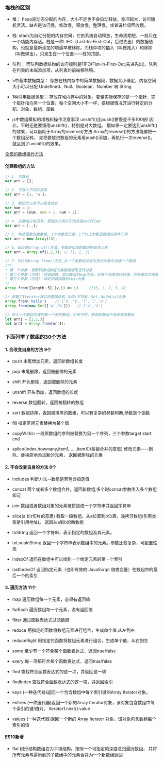 ### 堆栈的区别

- 堆： heap是动态分配的内存，大小不定也不会自动释放，空间超大，访问随机灵活。缺点是访问慢，修改慢，释放慢，整理慢，或者说垃圾回收慢。

- 栈: stack为自动分配的内存空间，它由系统自动释放，生命周期短，一般只在一个功能内存活。栈是一种LIFO（Last-In-First-Out，后进先出）的数据结构，也就是最新添加的项最早被移除。而栈中项的插入（叫做推入）和移除（叫做弹出），只发生在一个位置——栈的顶部。

- 队列： 而队列数据结构的访问规则是FIFO(Fist-In-First-Out,先进先出)。队列在列表的末端添加项，从列表的前端移除项。

- 5中基本数据类型： 存放在栈内存中的简单数据段，数据大小确定，内存空间大小可以分配
    Undefined、Null、Boolean、Number 和 String

- 1种引用数据类型： 存放在堆内存中的对象，变量实际保存的是一个指针，这个指针指向另一个位置。每个空间大小不一样，要根据情况开进行特定的分配。对象、数组、函数

- js中数组模拟的堆栈和操作注意事项
unshift()比push()要慢差不多100倍!
因此，平时还是要慎用unshift()，特别是对大数组。
那如果一定要达到unshift()的效果，可以借助于Array的reverse()方法
Array的reverse()的方法能够把一个数组反转。
先把要放进数组的元素用push()添加，再执行一次reverse()，就达到了unshift()的效果。

[全面的数组操作方法](https://cfangxu-2.gitbook.io/front-end-basics/javascript/shu-ju-jie-gou-he-suan-fa/array)

#### 创建数组的方法

```javascript
// 1. 空数组
var arr = [];

// 2. 可放入不同的类型
var arr = [1, 'a'];

// 3. 数组的元素可以是表达式
var num = 1;
var arr = [num. num + 1, num + 2];

// 4. 空数组只有逗号，里面的元素打印出来是undefied
var arr = [,,];

// 5. 构造函数创建数组, 1个参数是长度，1个以上参数是数组的具体元素
var arr = new Array(10);

// 6. ES6的Array.of()方法，参数是组成的数组的具体元素
var arr = Array.of(1,2,3); // [1, 2, 3]

// 7. ES6的Array.from()方法,从一个类数组或者可迭代对象中创建一个数组
/**
* 第一个参数：想要转换成数组的类数组或可迭代对象
* 第二个参数（可选）：回调函数，类似数组的map方法，对每个元素进行处理，将处理后的值放入返回的数组。
* 第三个参数（可选）：绑定回调函数的this对象
*/
Array.from({length：5},(v,i) => i)     //[0, 1, 2, 3, 4]

// 部署了Iterator接口的数据结构 比如:字符串、Set、NodeList对象
Array.from('hello')    // ['h','e','l','l','o']
Array.from(new Set(['a','b']))   // ['a','b']

// 传入一个数组生成的是一个新的数组，引用不同，修改新数组不会改变原数组
let arr1 = [1,2,3]
let arr2 = Array.from(arr1);

```

### 下面列举了数组的30个方法

#### 1. 会改变自身的方法 9个

- push 末尾增加元素，返回新数组长度

- pop 末尾删除，返回被删除的元素

- shift 开头删除，返回被删除的元素

- unshift 开头添加，返回数组的长度

- reverse 数组翻转，返回被翻转的数组

- sort  数组排序，返回被排序的数组，可以有复杂的参数判断,参数是个函数

- fill 指定区间元素替换为某个值

- copyWithin 一段原数组的序列被替换为另一个序列，三个参数target start end

- splice(index,howmany,item1,.....,itemX)(拼接合并的意思) 
修改元素----删除、替换原地添加新的元素， 返回被删除的元素

#### 2. 不会改变自身的方法 8个

- includes 判断方法--数组是否包含指定值

- concat 两个或者多个数组合并，返回新数组,多个时concat参数传入多个数组即可

- join 数组或者数组对象的元素被拼接成一个字符串并返回字符串

- slice(a,b)(切片的意思) 截取一段数组，从a位置到b位置，浅拷贝数组(引用类型是引用地址)。
返回从a到b的新数组

- toString 返回一个字符串，表示指定的数组及其元素。

- toLocaleString 返回一个字符串表示数组中的元素。参数比较复杂，可配置性高

- indexOf 返回在数组中可以找到一个给定元素的第一个索引

- lastIndexOf 返回指定元素（也即有效的 JavaScript 值或变量）在数组中的最后一个的索引

#### 3. 遍历方法 11个

- map 遍历数组每一个元素，必须有返回值

- forEach 遍历数组每一个元素，没有返回值

- filter 通过函数表达式过滤数据

- reduce  用指定的函数将数组元素进行组合，生成单个值,从左到右

- reduceRight 用指定的函数将数组元素进行组合，生成单个值，从右到左

- some 至少有一个符合某个函数表达式，返回true/false

- every 每一项都符合某个函数表达式，返回true/false

- find 查找符合函数表达式的这一项，并返回这一项

- findIndex 查找符合函数表达式的这一项，并返回索引

- keys (一种迭代器)返回一个包含数组中每个索引键的Array Iterator对象。

- entries (一种迭代器)返回一个新的Array Iterator对象，该对象包含数组中每个索引的键/值对。
iterator1.next().value

- values (一种迭代器)返回一个新的 Array Iterator 对象，该对象包含数组每个索引的值

#### ES10新增

- flat 树形结构数组变为平铺结构。按照一个可指定的深度递归遍历数组，
并将所有元素与遍历到的子数组中的元素合并为一个新数组返回
